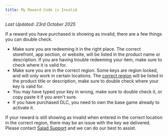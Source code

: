 ```yaml
---
title: My Reward Code is Invalid
---
```


_Last Updated: 23rd October 2025_

If a reward you have purchased is showing as invalid, there are a few things you can double check.

- Make sure you are redeeming it in the right place. The correct storefront, app section, or website, will be listed in
  the product name or description. If you are having trouble redeeming your item, make sure to check where it is valid
  for.
- Make sure you are in the correct region. Some keys are region locked, and will only work in certain locations. The
  [correct region](/docs/rewards/rewards-faq/what-region-is-this-reward-for) will be listed in the product title or
  description, make sure to double check where your key is valid for.
- You may have typed your key in wrong, make sure to double check it, or copy paste it if you aren't sure.
- If you have purchased DLC, you need to own the base game already to activate it.

If your reward is still showing as invalid when entered in the correct location in the correct region, there may be an
issue with the key we delivered. Please contact [Salad Support](/contact) and we can do our best to assist.
